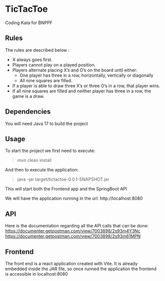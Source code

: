 # TicTacToe
Coding Kata for BNPPF

## Rules

The rules are described below :

- X always goes first.
- Players cannot play on a played position.
- Players alternate placing X’s and O’s on the board until either:
    - One player has three in a row, horizontally, vertically or diagonally
    - All nine squares are filled.
- If a player is able to draw three X’s or three O’s in a row, that player wins.
- If all nine squares are filled and neither player has three in a row, the game is a draw.

## Dependencies
You will need Java 17 to build the project

## Usage

To start the project we first need to execute: 

> mvn clean install

And then to execute the application:

> java -jar target/tictactoe-0.0.1-SNAPSHOT.jar

This will start both the Frontend app and the SpringBoot API

We will have the application running in the url:
http://localhost:8080


## API
Here is the documentation regarding all the API calls that can be done:
https://documenter.getpostman.com/view/7003898/2s93m4Y3Nc
https://documenter.getpostman.com/view/7003898/2s93m61MPN


## Frontend
The front end is a react application created with Vite.
It is already embedded inside the JAR file, so once runned the application
the frontend is accessible in localhost:8080